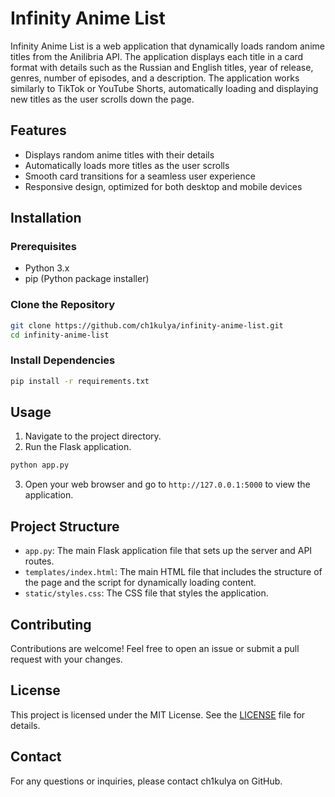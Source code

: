 # Infinity Anime List

Infinity Anime List is a web application that dynamically loads random anime titles from the Anilibria API. The application displays each title in a card format with details such as the Russian and English titles, year of release, genres, number of episodes, and a description. The application works similarly to TikTok or YouTube Shorts, automatically loading and displaying new titles as the user scrolls down the page.

## Features

- Displays random anime titles with their details
- Automatically loads more titles as the user scrolls
- Smooth card transitions for a seamless user experience
- Responsive design, optimized for both desktop and mobile devices

## Installation

### Prerequisites

- Python 3.x
- pip (Python package installer)

### Clone the Repository

```sh
git clone https://github.com/ch1kulya/infinity-anime-list.git
cd infinity-anime-list
```

### Install Dependencies

```sh
pip install -r requirements.txt
```

## Usage

1. Navigate to the project directory.
2. Run the Flask application.

```sh
python app.py
```

3. Open your web browser and go to `http://127.0.0.1:5000` to view the application.

## Project Structure

- `app.py`: The main Flask application file that sets up the server and API routes.
- `templates/index.html`: The main HTML file that includes the structure of the page and the script for dynamically loading content.
- `static/styles.css`: The CSS file that styles the application.

## Contributing

Contributions are welcome! Feel free to open an issue or submit a pull request with your changes.

## License

This project is licensed under the MIT License. See the [LICENSE](LICENSE) file for details.

## Contact

For any questions or inquiries, please contact ch1kulya on GitHub.
